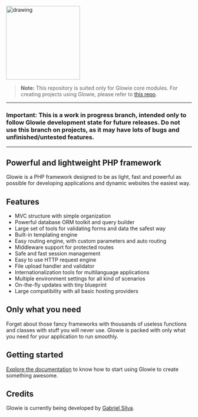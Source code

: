 <a href="https://glowie.tk" target="_blank"><img src="https://i.imgur.com/5tsmOE4.png" alt="drawing" width="200"/></a>

> **Note:** This repository is suited only for Glowie core modules. For creating projects using Glowie, please refer to <a href="https://github.com/glowieframework/glowie">this repo</a>.
---
### **Important:** This is a work in progress branch, intended only to follow Glowie development state for future releases. Do not use this branch on projects, as it may have lots of bugs and unfinished/untested features.
---
## Powerful and lightweight PHP framework
Glowie is a PHP framework designed to be as light, fast and powerful as possible for developing applications and dynamic websites the easiest way.

## Features
- MVC structure with simple organization
- Powerful database ORM toolkit and query builder
- Large set of tools for validating forms and data the safest way
- Built-in templating engine
- Easy routing engine, with custom parameters and auto routing
- Middleware support for protected routes
- Safe and fast session management
- Easy to use HTTP request engine
- File upload handler and validator
- Internationalization tools for multilanguage applications
- Multiple environment settings for all kind of scenarios
- On-the-fly updates with tiny blueprint
- Large compatibility with all basic hosting providers

## Only what you need
Forget about those fancy frameworks with thousands of useless functions and classes with stuff you will never use. Glowie is packed with only what you need for your application to run smoothly.

## Getting started
[Explore the documentation](https://glowie.tk/docs) to know how to start using Glowie to create something awesome.

## Credits
Glowie is currently being developed by [Gabriel Silva](https://eugabrielsilva.tk).